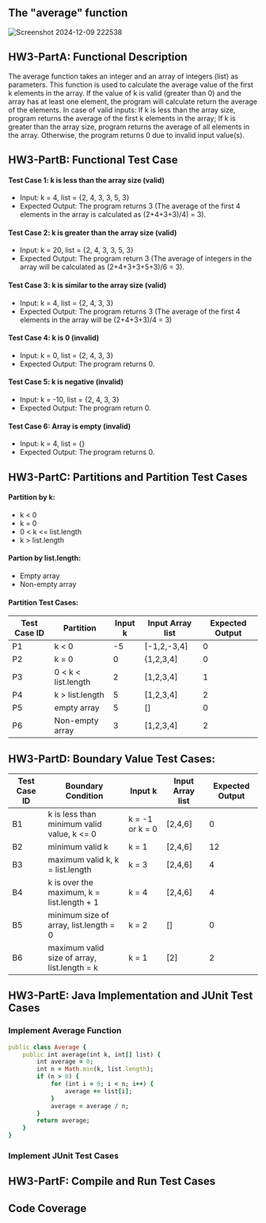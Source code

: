 ## The "average" function
![Screenshot 2024-12-09 222538](https://github.com/user-attachments/assets/616d57cf-ed2b-491f-afb0-226a1aa06138)

## HW3-PartA: Functional Description
The average function takes an integer and an array of integers (list) as parameters. This function is used to calculate the average value of the first k elements in the array. If the value of k is valid (greater than 0) and the array has at least one element, the program will calculate return the average of the elements. In case of valid inputs: If k is less than the array size, program returns the average of the first k elements in the array; If k is greater than the array size, program returns the average of all elements in the array. Otherwise, the program returns 0 due to invalid input value(s). 

## HW3-PartB: Functional Test Case
#### Test Case 1: k is less than the array size (valid)
* Input: k = 4, list = {2, 4, 3, 3, 5, 3}
* Expected Output: The program returns 3 (The average of the first 4 elements in the array is calculated as (2+4+3+3)/4) = 3).

#### Test Case 2: k is greater than the array size (valid)
* Input: k = 20, list = {2, 4, 3, 3, 5, 3}
* Expected Output: The program return 3 (The average of integers in the array will be calculated as (2+4+3+3+5+3)/6 = 3).

#### Test Case 3: k is similar to the array size (valid)
* Input: k = 4, list = {2, 4, 3, 3}
* Expected Output: The program returns 3 (The average of the first 4 elements in the array will be (2+4+3+3)/4 = 3)

#### Test Case 4: k is 0 (invalid)
* Input: k = 0, list = {2, 4, 3, 3}
* Expected Output: The program returns 0.

#### Test Case 5: k is negative (invalid)
* Input: k = -10, list = {2, 4, 3, 3}
* Expected Output: The program return 0.

#### Test Case 6: Array is empty (invalid)
* Input: k = 4, list = {}
* Expected Output: The program returns 0.

## HW3-PartC: Partitions and Partition Test Cases 
#### Partition by k:
* k < 0
* k = 0
* 0 < k <= list.length
* k > list.length
#### Partion by list.length:
* Empty array
* Non-empty array
#### Partition Test Cases:
|Test Case ID|Partition|Input k|Input Array list|Expected Output|
|-|-|-|-|-|
|P1|k < 0| -5 | [-1,2,-3,4] | 0 |
|P2|k = 0| 0 | {1,2,3,4] | 0 |
|P3| 0 < k < list.length | 2 | [1,2,3,4] | 1 |
|P4| k > list.length | 5 | [1,2,3,4] | 2 |
|P5| empty array | 5 | [] | 0 |
|P6| Non-empty array | 3 | [1,2,3,4] | 2 |

## HW3-PartD: Boundary Value Test Cases:
|Test Case ID| Boundary Condition | Input k | Input Array list | Expected Output |
|-|-|-|-|-|
|B1| k is less than minimum valid value, k <= 0 | k = -1 or k = 0 | [2,4,6] | 0 | 
|B2| minimum valid k | k = 1 | [2,4,6] | 12 |
|B3| maximum valid k, k = list.length | k = 3 | [2,4,6] | 4 |
|B4| k is over the maximum, k = list.length + 1| k = 4 | [2,4,6] | 4 |
|B5| minimum size of array, list.length = 0 | k = 2 | [] | 0 |
|B6| maximum valid size of array, list.length = k | k = 1 | [2] | 2 |

## HW3-PartE: Java Implementation and JUnit Test Cases
### Implement Average Function
``` ruby
public class Average {
    public int average(int k, int[] list) {
        int average = 0;
        int n = Math.min(k, list.length);
        if (n > 0) {
            for (int i = 0; i < n; i++) {
                average += list[i];
            }
            average = average / n;
        }
        return average;
    }
} 
```
### Implement JUnit Test Cases

## HW3-PartF: Compile and Run Test Cases

## Code Coverage
